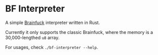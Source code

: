 # BF Interpreter

A simple [Brainfuck](https://en.wikipedia.org/wiki/Brainfuck) interpreter written in Rust.

Currently it only supports the classic Brainfuck, where the memory is a 30,000-lengthed `u8` array.

For usages, check `./bf-interpreter --help`.